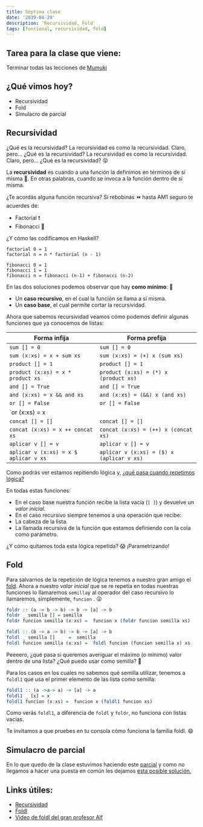 ```yaml
---
title: Séptima clase
date: '2019-04-29'
description: ‘Recursividad, Fold'
tags: [funcional, recursividad, fold]
---
```


## Tarea para la clase que viene:

Terminar todas las lecciones de [Mumuki](https://mumuki.io/pdep-utn/chapters/315-programacion-funcional)

## ¿Qué vimos hoy?

- Recursividad
- Fold
- Simulacro de parcial

## Recursividad

¿Qué es la recursividad? La recursividad es como la recursividad. Claro, pero… ¿Qué es la recursividad? La recursividad es como la recursividad. Claro, pero… ¿Qué es la recursividad? 😝

La **recursividad** es cuando a una función la definimos en términos de sí misma 🔄. En otras palabras, cuando se invoca a la función dentro de sí misma.

¿Te acordás alguna función recursiva? Si rebobinás ⏪ hasta AM1 seguro te acuerdes de:

- Factorial ❗
- Fibonacci 🐌

¿Y cómo las codificamos en Haskell?

```haskell{2}
factorial 0 = 1
factorial n = n * factorial (n - 1)
```

```haskell{3}
fibonacci 0 = 1
fibonacci 1 = 1
fibonacci n = fibonacci (n-1) + fibonacci (n-2)
```

En las dos soluciones podemos observar que hay **como mínimo**: 👀
- Un **caso recursivo**, en el cual la función se llama a sí misma.
- Un **caso base**, el cual permite cortar la recursividad.

Ahora que sabemos recursividad veamos cómo podemos definir algunas funciones que ya conocemos de listas:

| Forma infija                          | Forma prefija                             |
| ------------------------------------- | ----------------------------------------- |
| `sum [] = 0`                          | `sum [] = 0`                              |
| `sum (x:xs) = x + sum xs`             | `sum (x:xs) = (+) x (sum xs)`             |
| `product [] = 1`                      | `product [] = 1`                          |
| `product (x:xs) = x * product xs`     | `product (x:xs) = (*) x (product xs)`     |
| `and [] = True`                       | `and [] = True`                           |
| `and (x:xs) = x && and xs`            | `and (x:xs) = (&&) x (and xs)`            |
| `or [] = False`                       | `or [] = False`                           |
| `or (x:xs) = x || or xs`              | `or (x:xs) = (||) x (or xs)`              |
| `concat [] = []`                      | `concat [] = []`                          |
| `concat (x:xs) = x ++ concat xs`      | `concat (x:xs) = (++) x (concat xs)`      |
| `aplicar v [] = v`                    | `aplicar v [] = v`                        |
| `aplicar v (x:xs) = x $ aplicar v xs` | `aplicar v (x:xs) = ($) x (aplicar v xs)` |

Como podrás ver estamos repitiendo lógica y, [¿qué pasa cuando repetimos lógica?](https://www.youtube.com/watch?v=8ktYyme_sUw)

En todas estas funciones:
- En el caso base nuestra función recibe la lista vacía (`[ ]`) y devuelve un _valor inicial_.
- En el caso recursivo siempre tenemos a una operación que recibe:
- La cabeza de la lista.
- La llamada recursiva de la función que estamos definiendo con la cola como parámetro.

¿Y cómo quitamos toda esta lógica repetida? 😱 ¡Parametrizando!

## Fold

Para salvarnos de la repetición de lógica tenemos a nuestro gran amigo el [fold](https://docs.google.com/document/d/1jSrU7lVMan4nbHBETGqvO5VpqJI0KXVWtH7fqnVASPU/edit). Ahora a nuestro _valor inicial_ que se re repetía en todas nuestras funciones lo llamaremos `semilla`y al operador del caso recursivo lo llamaremos, simplemente, `funcion` . 😜

```haskell
foldr :: (a -> b -> b) -> b -> [a] -> b
foldr _ semilla [] = semilla
foldr funcion semilla (x:xs) =  funcion x (foldr funcion semilla xs)
```

```haskell
foldl :: (b -> a -> b) -> b -> [a] -> b
foldl _ semilla []     =  semilla
foldl funcion semilla (x:xs) =  foldl funcion (funcion semilla x) xs
```

Peeeero, ¿qué pasa si queremos averiguar el máximo (o mínimo) valor dentro de una lista? ¿Qué puedo usar como semilla? 🌰

Para los casos en los cuales no sabemos qué semilla utilizar, tenemos a `foldl1` que usa el primer elemento de las lista como semilla:

```haskell
foldl1 :: (a ->a-> a) -> [a] -> a
foldl1 _ [x] = x
foldl1 funcion (x:xs) =  funcion x (foldl1 funcion xs)
```

Como verás `foldl1`, a diferencia de `foldl` y `foldr`, no funciona con listas vacías.

Te invitamos a que pruebes en tu consola cómo funciona la familia foldl. 😄

## Simulacro de parcial

En lo que quedo de la clase estuvimos haciendo este [parcial](./parcial-funcional-tierra-de-barbaros.pdf) y como no llegamos a hacer una puesta en común les dejamos [esta posible solución.](./solucionParcialBarbaros.hs)

## Links útiles:

- [Recursividad](http://wiki.uqbar.org/wiki/articles/recursividad-en-haskell.html)
- [Foldl](http://wiki.uqbar.org/wiki/articles/fold.html)
- [Video de foldl del gran profesor Alf](https://www.youtube.com/watch?v=veiQkxz59NE)
